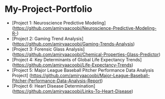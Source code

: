 # My-Project-Portfolio
- [Project 1: Neuroscience Predictive Modeling] (https://github.com/amiryaacoobi/Neuroscience-Predictive-Modeling-R-)
- [Project 2: Gaming Trend Analysis] (https://github.com/amiryaacoobi/Gaming-Trends-Analysis)
- [Project 3: Forensic Glass Analysis] (https://github.com/amiryaacoobi/Chemical-Properties-Glass-Predictor)
- [Project 4: Key Determinants of Global Life Expectancy Trends] (https://github.com/amiryaacoobi/Life-Expectancy-Trends)
- [Project 5: Major League Baseball Pitcher Performance Data Analysis Project] (https://github.com/amiryaacoobi/Major-League-Baseball-Pitcher-Performance-Data-Analysis-Report)
- [Project 6: Heart Disease Determination] (https://github.com/amiryaacoobi/Links-To-Heart-Disease)
